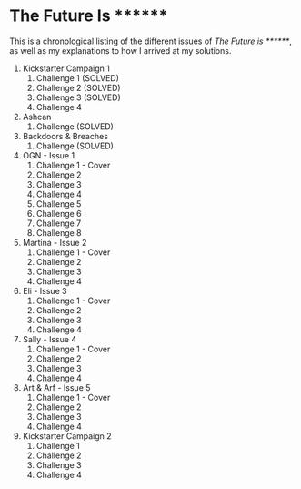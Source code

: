 # The Future Is ******

This is a chronological listing of the different issues of _The Future is ******_, as well as my explanations to how I arrived at my solutions.

1. Kickstarter Campaign 1
   1. Challenge 1 (SOLVED)
   2. Challenge 2 (SOLVED)
   3. Challenge 3 (SOLVED)
   4. Challenge 4
2. Ashcan
   1. Challenge  (SOLVED)
3. Backdoors & Breaches
   1. Challenge  (SOLVED)
4. OGN - Issue 1
   1. Challenge 1 - Cover
   2. Challenge 2
   3. Challenge 3
   4. Challenge 4
   5. Challenge 5
   6. Challenge 6
   7. Challenge 7
   8. Challenge 8
5. Martina - Issue 2
   1. Challenge 1 - Cover
   2. Challenge 2
   3. Challenge 3
   4. Challenge 4
6. Eli - Issue 3
   1. Challenge 1 - Cover
   2. Challenge 2
   3. Challenge 3
   4. Challenge 4
7. Sally - Issue 4
   1. Challenge 1 - Cover
   2. Challenge 2
   3. Challenge 3
   4. Challenge 4
8. Art & Arf - Issue 5
   1. Challenge 1 - Cover
   2. Challenge 2
   3. Challenge 3
   4. Challenge 4
9. Kickstarter Campaign 2
   1. Challenge 1
   2. Challenge 2
   3. Challenge 3
   4. Challenge 4
